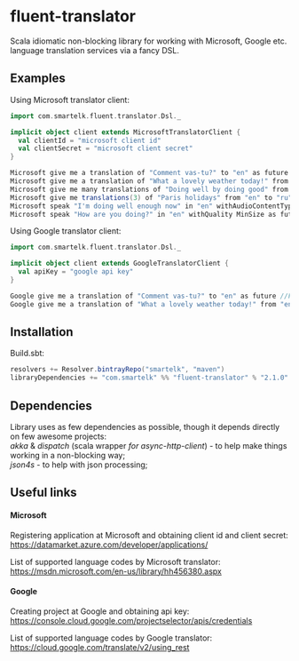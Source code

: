 # fluent-translator

Scala idiomatic non-blocking library for working with Microsoft, Google etc. language translation services via a fancy DSL.

Examples
--------------
Using Microsoft translator client:
```scala
import com.smartelk.fluent.translator.Dsl._

implicit object client extends MicrosoftTranslatorClient {
  val clientId = "microsoft client id"
  val clientSecret = "microsoft client secret"
}

Microsoft give me a translation of "Comment vas-tu?" to "en" as future //Future[String]
Microsoft give me a translation of "What a lovely weather today!" from "en" to "fr" withContentType `text/html` as future //Future[String]
Microsoft give me many translations of "Doing well by doing good" from "en" to "ru" as future //Future[GetTranslationsResponse]
Microsoft give me translations(3) of "Paris holidays" from "en" to "ru" withCategory "general" as future //Future[GetTranslationsResponse]
Microsoft speak "I'm doing well enough now" in "en" withAudioContentType `audio/mp3` as future //Future[SpeakResponse]
Microsoft speak "How are you doing?" in "en" withQuality MinSize as future //Future[SpeakResponse]
```

Using Google translator client:
```scala
import com.smartelk.fluent.translator.Dsl._

implicit object client extends GoogleTranslatorClient {
  val apiKey = "google api key"
}

Google give me a translation of "Comment vas-tu?" to "en" as future //Future[String]
Google give me a translation of "What a lovely weather today!" from "en" to "fr" withContentType `text/html` as future //Future[String]
```

Installation
--------------
Build.sbt:
```scala
resolvers += Resolver.bintrayRepo("smartelk", "maven")
libraryDependencies += "com.smartelk" %% "fluent-translator" % "2.1.0"
```

Dependencies
--------------
Library uses as few dependencies as possible, though it depends directly on few awesome projects:  
*akka* & *dispatch* (scala wrapper *for async-http-client*) - to help make things working in a non-blocking way;  
*json4s* - to help with json processing; 

Useful links
--------------
#### Microsoft
Registering application at Microsoft and obtaining client id and client secret:  
https://datamarket.azure.com/developer/applications/

List of supported language codes by Microsoft translator:  
https://msdn.microsoft.com/en-us/library/hh456380.aspx

#### Google
Creating project at Google and obtaining api key:  
https://console.cloud.google.com/projectselector/apis/credentials

List of supported language codes by Google translator:  
https://cloud.google.com/translate/v2/using_rest
